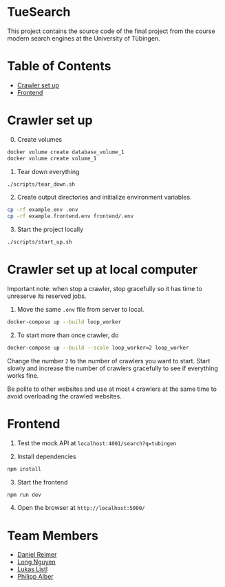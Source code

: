 # TueSearch

This project contains the source code of the final project from the course modern search engines at the University of
Tübingen.

# Table of Contents
- [Crawler set up](#crawler-set-up)
- [Frontend](#frontend)

# Crawler set up

0. Create volumes


```bash
docker volume create database_volume_1
docker volume create volume_1
```

1. Tear down everything

```bash
./scripts/tear_down.sh
```

2. Create output directories and initialize environment variables.

```bash
cp -rf example.env .env 
cp -rf example.frontend.env frontend/.env
```

3. Start the project locally

```bash
./scripts/start_up.sh
```

# Crawler set up at local computer

Important note: when stop a crawler, stop gracefully so it has time to unreserve its reserved jobs.

1. Move the same `.env` file from server to local.

```bash
docker-compose up --build loop_worker
```

2. To start more than once crawler, do

```bash
docker-compose up --build --scale loop_worker=2 loop_worker
```

Change the number `2` to the number of crawlers you want to start. Start slowly and increase the number of crawlers
gracefully to see if everything works fine.

Be polite to other websites and use at most `4` crawlers at the same time to avoid overloading the crawled websites.

# Frontend

1. Test the mock API at `localhost:4001/search?q=tubingen`

2. Install dependencies

```bash
npm install
```

3. Start the frontend

```bash
npm run dev
```

4. Open the browser at `http://localhost:5000/`


# Team Members

- [Daniel Reimer](https://github.com/Seskahin)
- [Long Nguyen](https://github.com/longpollehn)
- [Lukas Listl](https://github.com/LukasListl)
- [Philipp Alber](https://github.com/coolusaHD)
